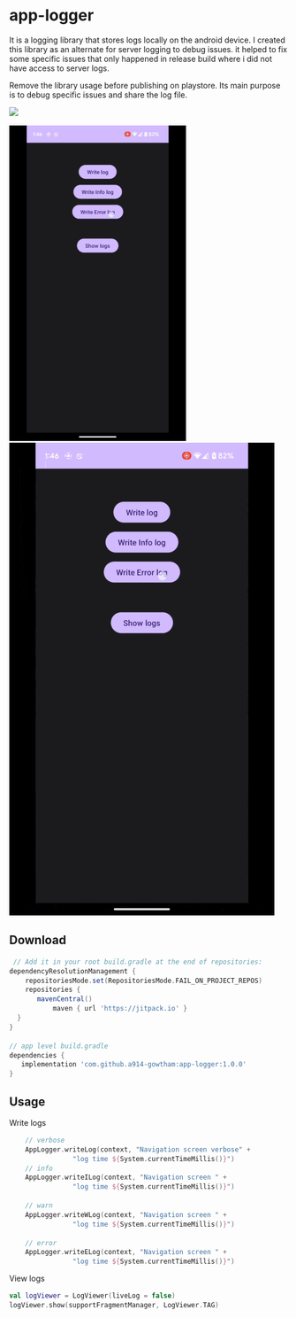 # app-logger

It is a logging library that stores logs locally on the android device. I created this library as an alternate for server logging to debug issues. it helped to fix some specific issues that only happened in release build where i did not have access to server logs.

Remove the library usage before publishing on playstore. Its main purpose is to debug specific issues and share the log file. 

[![](https://jitpack.io/v/a914-gowtham/app-logger.svg)](https://jitpack.io/#a914-gowtham/app-logger)

<img src="https://github.com/a914-gowtham/app-logger/blob/master/demo_opt.gif" />


<img src="https://github.com/a914-gowtham/app-logger/blob/master/demo_opt_2.gif" />

Download
--------

```gradle
 // Add it in your root build.gradle at the end of repositories:
dependencyResolutionManagement {
	repositoriesMode.set(RepositoriesMode.FAIL_ON_PROJECT_REPOS)
	repositories {
   	   mavenCentral()
           maven { url 'https://jitpack.io' }
  }
}

// app level build.gradle
dependencies {
   implementation 'com.github.a914-gowtham:app-logger:1.0.0'
}
```

## Usage 

Write logs
```kotlin
    // verbose
    AppLogger.writeLog(context, "Navigation screen verbose" +
                "log time ${System.currentTimeMillis()}")
    // info 
    AppLogger.writeILog(context, "Navigation screen " +
                "log time ${System.currentTimeMillis()}")

    // warn 
    AppLogger.writeWLog(context, "Navigation screen " +
                "log time ${System.currentTimeMillis()}")

    // error 
    AppLogger.writeELog(context, "Navigation screen " +
                "log time ${System.currentTimeMillis()}")
```



View logs
```kotlin
val logViewer = LogViewer(liveLog = false)
logViewer.show(supportFragmentManager, LogViewer.TAG)
```


